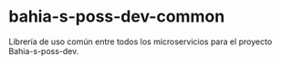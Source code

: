 # bahia-s-poss-dev-common
Librería de uso común entre todos los microservicios para el proyecto Bahia-s-poss-dev.
